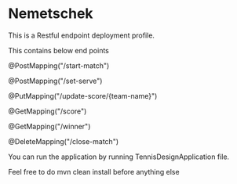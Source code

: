 # Nemetschek

This is a Restful endpoint deployment profile.

This contains below end points

@PostMapping("/start-match")

@PostMapping("/set-serve")

@PutMapping("/update-score/{team-name}")

@GetMapping("/score")

@GetMapping("/winner")

@DeleteMapping("/close-match")

You can run the application by running TennisDesignApplication file.

Feel free to do mvn clean install before anything else